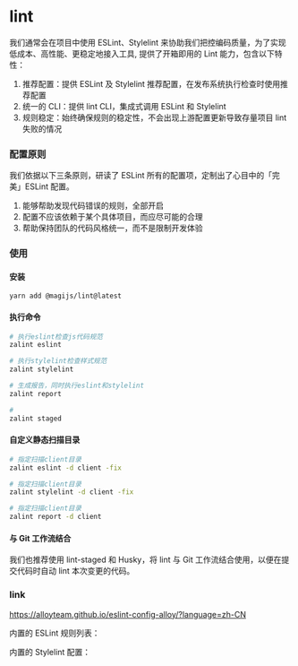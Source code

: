 # lint

我们通常会在项目中使用 ESLint、Stylelint 来协助我们把控编码质量，为了实现低成本、高性能、更稳定地接入工具, 提供了开箱即用的 Lint 能力，包含以下特性：

1. 推荐配置：提供 ESLint 及 Stylelint 推荐配置，在发布系统执行检查时使用推荐配置
2. 统一的 CLI：提供 lint CLI，集成式调用 ESLint 和 Stylelint
3. 规则稳定：始终确保规则的稳定性，不会出现上游配置更新导致存量项目 lint 失败的情况

### 配置原则

我们依据以下三条原则，研读了 ESLint 所有的配置项，定制出了心目中的「完美」ESLint 配置。

1. 能够帮助发现代码错误的规则，全部开启
2. 配置不应该依赖于某个具体项目，而应尽可能的合理
3. 帮助保持团队的代码风格统一，而不是限制开发体验

### 使用

#### 安装

```
yarn add @magijs/lint@latest
```

#### 执行命令

```bash
# 执行eslint检查js代码规范
zalint eslint

# 执行stylelint检查样式规范
zalint stylelint

# 生成报告，同时执行eslint和stylelint
zalint report

#
zalint staged
```

#### 自定义静态扫描目录

```bash
# 指定扫描client目录
zalint eslint -d client -fix

# 指定扫描client目录
zalint stylelint -d client -fix

# 指定扫描client目录
zalint report -d client
```

#### 与 Git 工作流结合

我们也推荐使用 lint-staged 和 Husky，将 lint 与 Git 工作流结合使用，以便在提交代码时自动 lint 本次变更的代码。

### link

https://alloyteam.github.io/eslint-config-alloy/?language=zh-CN

内置的 ESLint 规则列表：

内置的 Stylelint 配置：

